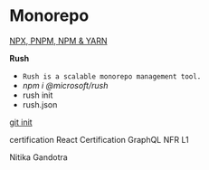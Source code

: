# Monorepo

[NPX, PNPM, NPM & YARN]()

**Rush**

- `Rush is a scalable monorepo management tool.`
- _npm i @microsoft/rush_
- rush init
- rush.json

[git init]()

certification React
Certification GraphQL
NFR L1

Nitika Gandotra
